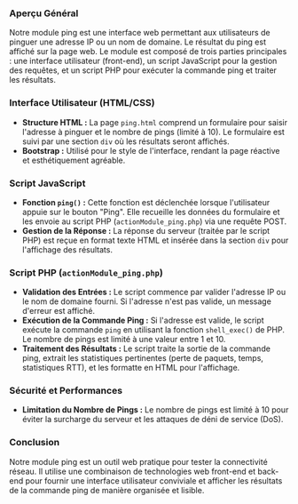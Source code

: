 ### Aperçu Général
Notre module ping est une interface web permettant aux utilisateurs de pinguer une adresse IP ou un nom de domaine. Le résultat du ping est affiché sur la page web. Le module est composé de trois parties principales : une interface utilisateur (front-end), un script JavaScript pour la gestion des requêtes, et un script PHP pour exécuter la commande ping et traiter les résultats.

### Interface Utilisateur (HTML/CSS)
- **Structure HTML :** La page `ping.html` comprend un formulaire pour saisir l'adresse à pinguer et le nombre de pings (limité à 10). Le formulaire est suivi par une section `div` où les résultats seront affichés.
- **Bootstrap :** Utilisé pour le style de l'interface, rendant la page réactive et esthétiquement agréable.

### Script JavaScript
- **Fonction `ping()` :** Cette fonction est déclenchée lorsque l'utilisateur appuie sur le bouton "Ping". Elle recueille les données du formulaire et les envoie au script PHP (`actionModule_ping.php`) via une requête POST.
- **Gestion de la Réponse :** La réponse du serveur (traitée par le script PHP) est reçue en format texte HTML et insérée dans la section `div` pour l'affichage des résultats.

### Script PHP (`actionModule_ping.php`)
- **Validation des Entrées :** Le script commence par valider l'adresse IP ou le nom de domaine fourni. Si l'adresse n'est pas valide, un message d'erreur est affiché.
- **Exécution de la Commande Ping :** Si l'adresse est valide, le script exécute la commande `ping` en utilisant la fonction `shell_exec()` de PHP. Le nombre de pings est limité à une valeur entre 1 et 10.
- **Traitement des Résultats :** Le script traite la sortie de la commande ping, extrait les statistiques pertinentes (perte de paquets, temps, statistiques RTT), et les formatte en HTML pour l'affichage.

### Sécurité et Performances
- **Limitation du Nombre de Pings :** Le nombre de pings est limité à 10 pour éviter la surcharge du serveur et les attaques de déni de service (DoS).

### Conclusion
Notre module ping est un outil web pratique pour tester la connectivité réseau. Il utilise une combinaison de technologies web front-end et back-end pour fournir une interface utilisateur conviviale et afficher les résultats de la commande ping de manière organisée et lisible.